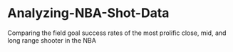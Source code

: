 # Analyzing-NBA-Shot-Data
Comparing the field goal success rates of the most prolific close, mid, and long range shooter in the NBA

